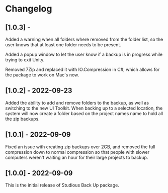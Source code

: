 # Changelog

## [1.0.3] -

Added a warning when all folders where removed from the folder list, so the user knows that at least one folder needs to be present. 

Added a popup window to let the user know if a backup is in progress while trying to exit Unity.

Removed 7Zip and replaced it with IO.Compression in C#, which allows for the package to work on Mac's now.


## [1.0.2] - 2022-09-23

Added the ability to add and remove folders to the backup, as well as switching to the new UI Toolkit. When backing up to a selected location, the system will now create a folder based on the project names name to hold all the zip backups.


## [1.0.1] - 2022-09-09

Fixed an issue with creating zip backups over 2GB, and removed the full compression down to normal compression so that people with slower computers weren't waiting an hour for their large projects to backup.


## [1.0.0] - 2022-09-09

This is the initial release of Studious Back Up package.

